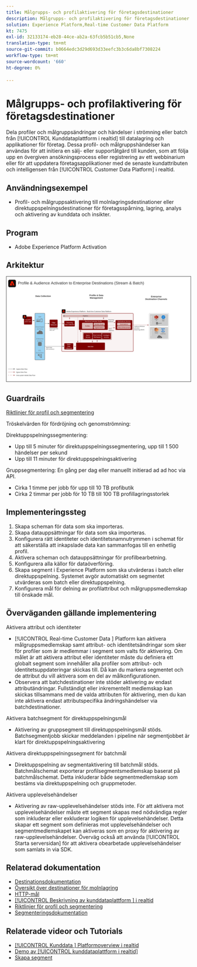```yaml
---
title: Målgrupps- och profilaktivering för företagsdestinationer
description: Målgrupps- och profilaktivering för företagsdestinationer
solution: Experience Platform,Real-time Customer Data Platform
kt: 7475
exl-id: 32133174-eb28-44ce-ab2a-63fcb5b51cb5,None
translation-type: tm+mt
source-git-commit: b0664edc3d29d693d33eefc3b3c6da8bf7308224
workflow-type: tm+mt
source-wordcount: '660'
ht-degree: 0%

---
```


# Målgrupps- och profilaktivering för företagsdestinationer

Dela profiler och målgruppsändringar och händelser i strömning eller batch från [!UICONTROL Kunddataplattform i realtid] till datalagring och applikationer för företag. Dessa profil- och målgruppshändelser kan användas för att initiera en sälj- eller supportåtgärd till kunden, som att följa upp en övergiven ansökningsprocess eller registrering av ett webbinarium eller för att uppdatera företagsapplikationer med de senaste kundattributen och intelligensen från [!UICONTROL Customer Data Platform] i realtid.

## Användningsexempel

* Profil- och målgruppsaktivering till molnlagringsdestinationer eller direktuppspelningsdestinationer för företagsspårning, lagring, analys och aktivering av kunddata och insikter.

## Program

* Adobe Experience Platform Activation

## Arkitektur

<img src="assets/enterprise_destination.svg" alt="Referensarkitektur för Enterprise Activation Scenario" style="border:1px solid #4a4a4a" />

## Guardrails

[Riktlinjer för profil och segmentering](https://experienceleague.adobe.com/docs/experience-platform/profile/guardrails.html?lang=en)

Tröskelvärden för fördröjning och genomströmning:

Direktuppspelningssegmentering:

* Upp till 5 minuter för direktuppspelningssegmentering, upp till 1 500 händelser per sekund
* Upp till 11 minuter för direktuppspelningsaktivering

Gruppsegmentering:
En gång per dag eller manuellt initierad ad ad hoc via API.

* Cirka 1 timme per jobb för upp till 10 TB profibutik
* Cirka 2 timmar per jobb för 10 TB till 100 TB profillagringsstorlek

## Implementeringssteg

1. Skapa scheman för data som ska importeras.
1. Skapa datauppsättningar för data som ska importeras.
1. Konfigurera rätt identiteter och identitetsnamnutrymmen i schemat för att säkerställa att inkapslade data kan sammanfogas till en enhetlig profil.
1. Aktivera scheman och datauppsättningar för profilbearbetning.
1. Konfigurera alla källor för dataöverföring.
1. Skapa segment i Experience Platform som ska utvärderas i batch eller direktuppspelning. Systemet avgör automatiskt om segmentet utvärderas som batch eller direktuppspelning.
1. Konfigurera mål för delning av profilattribut och målgruppsmedlemskap till önskade mål.

## Överväganden gällande implementering

Aktivera attribut och identiteter

* [!UICONTROL Real-time Customer Data ] Platform kan aktivera målgruppsmedlemskap samt attribut- och identitetsändringar som sker för profiler som är medlemmar i segment som valts för aktivering. Om målet är att aktivera attribut eller identiteter måste du definiera ett globalt segment som innehåller alla profiler som attribut- och identitetsuppdateringar skickas till. Då kan du markera segmentet och de attribut du vill aktivera som en del av målkonfigurationen.
* Observera att batchdestinationer inte stöder aktivering av endast attributändringar. Fullständigt eller inkrementellt medlemskap kan skickas tillsammans med de valda attributen för aktivering, men du kan inte aktivera endast attributspecifika ändringshändelser via batchdestinationer.

Aktivera batchsegment för direktuppspelningsmål

* Aktivering av gruppsegment till direktuppspelningsmål stöds. Batchsegmentjobb skickar meddelanden i pipeline när segmentjobbet är klart för direktuppspelningsaktivering

Aktivera direktuppspelningssegment för batchmål

* Direktuppspelning av segmentaktivering till batchmål stöds. Batchmålschemat exporterar profilsegmentsmedlemskap baserat på batchmålschemat. Detta inkluderar både segmentmedlemskap som bestäms via direktuppspelning och gruppmetoder.

Aktivera upplevelsehändelser

* Aktivering av raw-upplevelsehändelser stöds inte. För att aktivera mot upplevelsehändelser måste ett segment skapas med nödvändiga regler som inkluderar eller exkluderar logiken för upplevelsehändelser. Detta skapar ett segment som definieras mot upplevelsehändelser och segmentmedlemskapet kan aktiveras som en proxy för aktivering av raw-upplevelsehändelser. Överväg också att använda [!UICONTROL Starta serversidan] för att aktivera obearbetade upplevelsehändelser som samlats in via SDK.

## Relaterad dokumentation

* [Destinationsdokumentation](https://experienceleague.adobe.com/docs/experience-platform/destinations/catalog/overview.html)
* [Översikt över destinationer för molnlagring](https://experienceleague.adobe.com/docs/experience-platform/destinations/catalog/cloud-storage/overview.html?lang=en#catalog)
* [HTTP-mål](https://experienceleague.adobe.com/docs/experience-platform/destinations/catalog/http-destination.html?lang=en#overview)
* [[!UICONTROL Beskrivning av kunddataplattform ] i realtid](https://helpx.adobe.com/legal/product-descriptions/real-time-customer-data-platform.html)
* [Riktlinjer för profil och segmentering](https://experienceleague.adobe.com/docs/experience-platform/profile/guardrails.html?lang=en)
* [Segmenteringsdokumentation](https://experienceleague.adobe.com/docs/experience-platform/segmentation/api/streaming-segmentation.html)

## Relaterade videor och Tutorials

* [[!UICONTROL Kunddata ] Platformoverview i realtid](https://experienceleague.adobe.com/docs/platform-learn/tutorials/application-services/rtcdp/understanding-the-real-time-customer-data-platform.html)
* [Demo av  [!UICONTROL kunddataplattform i realtid]](https://experienceleague.adobe.com/docs/platform-learn/tutorials/application-services/rtcdp/demo.html)
* [Skapa segment](https://experienceleague.adobe.com/docs/platform-learn/tutorials/segments/create-segments.html)
